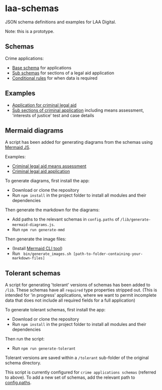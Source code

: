 # laa-schemas
JSON schema definitions and examples for LAA Digital.

Note: this is a prototype.

## Schemas

Crime applications:
- [Base schema](https://github.com/ministryofjustice/laa-schemas/blob/main/prototyping/criminal-legal-aid/schemas/laa_application.json) for applications
- [Sub schemas](https://github.com/ministryofjustice/laa-schemas/tree/main/prototyping/criminal-legal-aid/schemas) for sections of a legal aid application
- [Conditional rules](https://github.com/ministryofjustice/laa-schemas/tree/main/prototyping/criminal-legal-aid/schemas/conditions) for when data is required

## Examples

- [Application for criminal legal aid](https://github.com/ministryofjustice/laa-schemas/blob/main/prototyping/criminal-legal-aid/examples/laa_application.json)
- [Sub sections of criminal application](https://github.com/ministryofjustice/laa-schemas/blob/main/prototyping/criminal-legal-aid/examples) including means assessment, 'interests of justice' test and case details

## Mermaid diagrams

A script has been added for generating diagrams from the schemas using [Mermaid JS](https://mermaid-js.github.io/mermaid/#/).

Examples:
- [Criminal legal aid means assessment](https://github.com/ministryofjustice/laa-schemas/blob/main/prototyping/criminal-legal-aid/diagrams/means_assessment.svg)
- [Criminal legal aid application](https://github.com/ministryofjustice/laa-schemas/blob/main/prototyping/criminal-legal-aid/diagrams/laa_application.svg)

To generate diagrams, first install the app:
- Download or clone the repository
- Run `npm install` in the project folder to install all modules and their dependencies

Then generate the markdown for the diagrams:
- Add paths to the relevant schemas in `config.paths` of `/lib/generate-mermaid-diagrams.js`.
- Run `npm run generate-mmd`

Then generate the image files:
- (Install [Mermaid CLI tool](https://github.com/mermaid-js/mermaid-cli))
- Run ` bin/generate_images.sh [path-to-folder-containing-your-markdown-files]`

## Tolerant schemas

A script for generating 'tolerant' versions of schemas has been added to `/lib`. These schemas have all `required` type properties stripped out. (This is intended for 'in progress' applications, where we want to permit incomplete data that does not include all required fields for a full application)

To generate tolerant schemas, first install the app:
- Download or clone the repository
- Run `npm install` in the project folder to install all modules and their dependencies

Then run the script:
- Run `npm run generate-tolerant`

Tolerant versions are saved within a `/tolerant` sub-folder of the original schema directory.

This script is currently configured for `crime applications schemas` (referred to above). To add a new set of schemas, add the relevant path to [config.paths](https://github.com/ministryofjustice/laa-schemas/blob/main/lib/generate-tolerant-schemas.js#L7).
